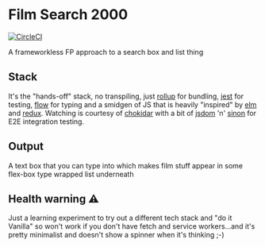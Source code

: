 # Film Search 2000
[![CircleCI](https://circleci.com/gh/craigbilner/fp-film-search.svg?style=svg)](https://circleci.com/gh/craigbilner/fp-film-search)

A frameworkless FP approach to a search box and list thing

## Stack

It's the "hands-off" stack, no transpiling, just [rollup](http://rollupjs.org/) for bundling, [jest](https://facebook.github.io/jest/) for testing, [flow](https://flowtype.org/) for typing and a smidgen of JS that is heavily "inspired" by [elm](http://elm-lang.org/) and [redux](https://github.com/reactjs/redux). Watching is courtesy of [chokidar](https://github.com/kimmobrunfeldt/chokidar-cli) with a bit of [jsdom](https://github.com/tmpvar/jsdom) 'n' [sinon](http://sinonjs.org/) for E2E integration testing.

## Output

A text box that you can type into which makes film stuff appear in some flex-box type wrapped list underneath

## Health warning ⚠️️

Just a learning experiment to try out a different tech stack and "do it Vanilla" so won't work if you don't have fetch and service workers...and it's pretty minimalist and doesn't show a spinner when it's thinking ;-)

